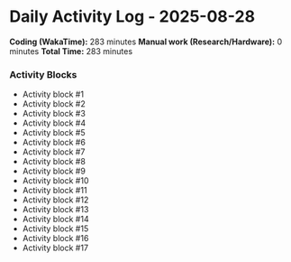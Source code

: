 # Daily Activity Log - 2025-08-28

**Coding (WakaTime):** 283 minutes
**Manual work (Research/Hardware):** 0 minutes
**Total Time:** 283 minutes

### Activity Blocks
- Activity block #1
- Activity block #2
- Activity block #3
- Activity block #4
- Activity block #5
- Activity block #6
- Activity block #7
- Activity block #8
- Activity block #9
- Activity block #10
- Activity block #11
- Activity block #12
- Activity block #13
- Activity block #14
- Activity block #15
- Activity block #16
- Activity block #17
